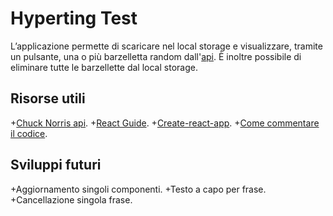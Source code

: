 Hyperting Test
=======

L’applicazione permette di scaricare nel local storage e visualizzare, tramite un pulsante, una o più barzelletta random dall'[api](https://api.chucknorris.io/).
È inoltre possibile di eliminare tutte le barzellette dal local storage.

Risorse utili
-------------
+[Chuck Norris api](https://api.chucknorris.io/).
+[React Guide](https://reactjs.org/docs/getting-started.html).
+[Create-react-app](https://reactjs.org/docs/create-a-new-react-app.html#create-react-app).
+[Come commentare il codice](http://usejsdoc.org/).

Sviluppi futuri
---------------
+Aggiornamento singoli componenti.
+Testo a capo per frase.
+Cancellazione singola frase.

